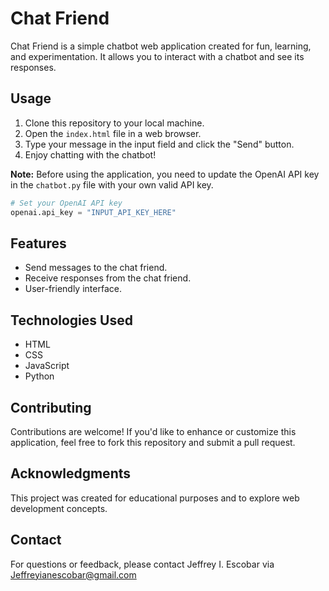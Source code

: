 # Chat Friend

Chat Friend is a simple chatbot web application created for fun, learning, and experimentation. It allows you to interact with a chatbot and see its responses.

## Usage

1. Clone this repository to your local machine.
2. Open the `index.html` file in a web browser.
3. Type your message in the input field and click the "Send" button.
4. Enjoy chatting with the chatbot!

**Note:** Before using the application, you need to update the OpenAI API key in the `chatbot.py` file with your own valid API key.

```python
# Set your OpenAI API key
openai.api_key = "INPUT_API_KEY_HERE"
```

## Features

- Send messages to the chat friend.
- Receive responses from the chat friend.
- User-friendly interface.

## Technologies Used

- HTML
- CSS
- JavaScript
- Python

## Contributing

Contributions are welcome! If you'd like to enhance or customize this application, feel free to fork this repository and submit a pull request.

## Acknowledgments

This project was created for educational purposes and to explore web development concepts.

## Contact

For questions or feedback, please contact Jeffrey I. Escobar via Jeffreyianescobar@gmail.com


